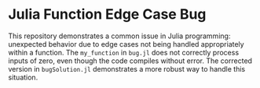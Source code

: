 # Julia Function Edge Case Bug

This repository demonstrates a common issue in Julia programming: unexpected behavior due to edge cases not being handled appropriately within a function.  The `my_function` in `bug.jl` does not correctly process inputs of zero, even though the code compiles without error.  The corrected version in `bugSolution.jl` demonstrates a more robust way to handle this situation.